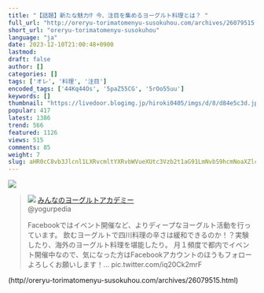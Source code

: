 ```yaml
---
title: "【話題】新たな魅力⁉ 今、注目を集めるヨーグルト料理とは？ "
full_url: "http://oreryu-torimatomenyu-susokuhou.com/archives/26079515.html"
short_url: "oreryu-torimatomenyu-susokuhou"
language: "ja"
date: 2023-12-10T21:00:48+0900
lastmod: 
draft: false
author: []
categories: []
tags: ['オレ', '料理', '注目']
encoded_tags: ['44Kq44Os', '5paZ55CG', '5rOo55uu']
keywords: []
thumbnail: "https://livedoor.blogimg.jp/hiroki0405/imgs/d/8/d84e5c3d.jpg"
popular: 417
latest: 1386
trend: 566
featured: 1126
views: 515
comments: 85
weight: 7
slug: aHR0cC8vb3Jlcnl1LXRvcmltYXRvbWVueXUtc3Vzb2t1aG91LmNvbS9hcmNoaXZlcy8yNjA3OTUxNS5odG1s
---
```


![](https://livedoor.blogimg.jp/hiroki0405/imgs/d/8/d84e5c3d.jpg)

<blockquote id='twibodyn9pNb6CckA'> <p> <img src='https//livedoor.blogimg.jp/hiroki0405/imgs/b/f/bfd21b89.jpg'> <a target='_blank' href='https//twitter.com/yogurpedia/status/1732669828211806541'>みんなのヨーグルトアカデミー </a><br> @yogurpedia </p> <p id='twitextn9pNb6CckA'> Facebookではイベント開催など、よりディープなヨーグルト活動を行っています。 飲むヨーグルトで四川料理の辛さは緩和できるのか！？実験したり、海外のヨーグルト料理を堪能したり。 月１頻度で都内でイベント開催中なので、気になった方はFacebookアカウントのほうもフォローよろしくお願いします！… pic.twitter.com/iq20Ck2mrF </p> </blockquote> 

(http//oreryu-torimatomenyu-susokuhou.com/archives/26079515.html)
